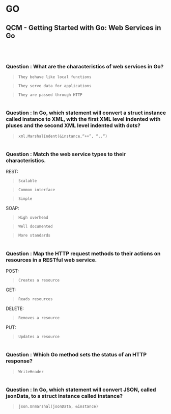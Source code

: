 # GO 

## QCM - Getting Started with Go: Web Services in Go
<br>
<br>


### **Question** : What are the characteristics of web services in Go?

> `They behave like local functions`

> `They serve data for applications`

> `They are passed through HTTP`


#
### **Question** : In Go, which statement will convert a struct instance called instance to XML, with the first XML level indented with pluses and the second XML level indented with dots?

> `xml.MarshalIndent(&instance,“++”, “..“)`


#
### **Question** : Match the web service types to their characteristics.

REST:
> `Scalable`

> `Common interface`

> `Simple`

SOAP:
> `High overhead`

> `Well documented`

> `More standards`


#
### **Question** : Map the HTTP request methods to their actions on resources in a RESTful web service.

POST:
> `Creates a resource`

GET:
> `Reads resources`

DELETE:
> `Removes a resource`

PUT:
> `Updates a resource`


#
### **Question** : Which Go method sets the status of an HTTP response?

> `WriteHeader`


#
### **Question** : In Go, which statement will convert JSON, called jsonData, to a struct instance called instance?

> `json.Unmarshal(jsonData, &instance)`